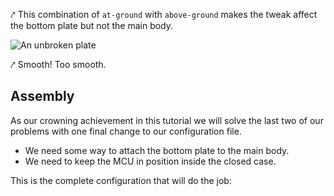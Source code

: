 ⤤ This combination of `at-ground` with `above-ground` makes the tweak affect
the bottom plate but not the main body.

![An unbroken plate](img/butty/bottom-2-tweak.png)

⤤ Smooth! Too smooth.

## Assembly

As our crowning achievement in this tutorial we will solve the last two of our
problems with one final change to our configuration file.

* We need some way to attach the bottom plate to the main body.
* We need to keep the MCU in position inside the closed case.

This is the complete configuration that will do the job:
